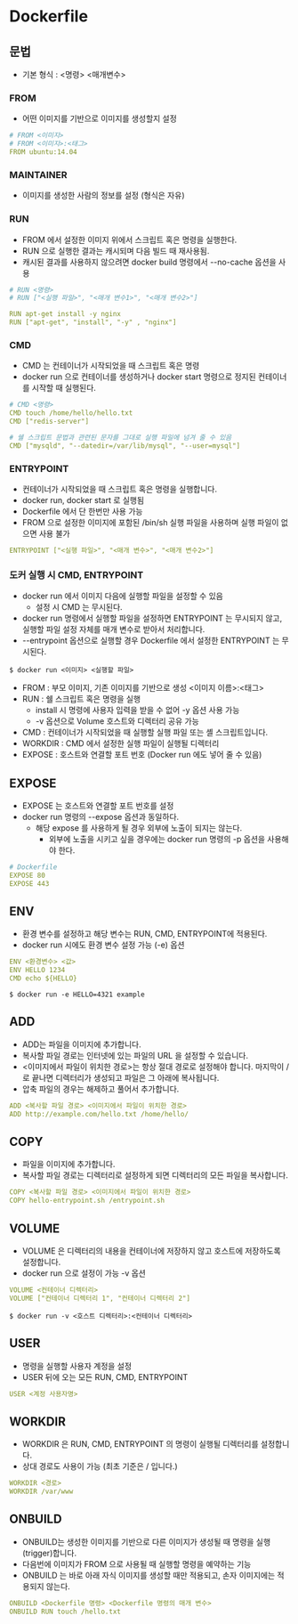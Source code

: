# Dockerfile

## 문법
- 기본 형식 : <명령> <매개변수>

### FROM
- 어떤 이미지를 기반으로 이미지를 생성할지 설정

```yaml
# FROM <이미지>
# FROM <이미지>:<태그>
FROM ubuntu:14.04
```

### MAINTAINER
- 이미지를 생성한 사람의 정보를 설정 (형식은 자유)

### RUN
- FROM 에서 설정한 이미지 위에서 스크립트 혹은 명령을 실행한다.
- RUN 으로 실행한 결과는 캐시되며 다음 빌드 때 재사용됨.
- 캐시된 결과를 사용하지 않으려면 docker build 명령에서 --no-cache 옵션을 사용

```yaml
# RUN <명령>
# RUN ["<실행 파일>", "<매개 변수1>", "<매개 변수2>"]

RUN apt-get install -y nginx
RUN ["apt-get", "install", "-y" , "nginx"]
```

### CMD
- CMD 는 컨테이너가 시작되었을 때 스크립트 혹은 명령
- docker run 으로 컨테이너를 생성하거나 docker start 명령으로 정지된 컨테이너를 시작할 때 실행된다.

```yaml
# CMD <명령>
CMD touch /home/hello/hello.txt
CMD ["redis-server"]

# 쉘 스크립트 문법과 관련된 문자를 그대로 실행 파일에 넘겨 줄 수 있음
CMD ["mysqld", "--datedir=/var/lib/mysql", "--user=mysql"]
```

### ENTRYPOINT
- 컨테이너가 시작되었을 때 스크립트 혹은 명령을 실행합니다.
- docker run, docker start 로 실행됨
- Dockerfile 에서 단 한번만 사용 가능
- FROM 으로 설정한 이미지에 포함된 /bin/sh 실행 파일을 사용하며 실행 파일이 없으면 사용 불가

```yaml
ENTRYPOINT ["<실행 파일>", "<매개 변수>", "<매개 변수2>"]
```

### 도커 실행 시 CMD, ENTRYPOINT
- docker run 에서 이미지 다음에 실행할 파일을 설정할 수 있음
  - 설정 시 CMD 는 무시된다.
- docker run 명령에서 실행할 파일을 설정하면 ENTRYPOINT 는 무시되지 않고, 실행할 파일 설정 자체를 매개 변수로 받아서 처리합니다.
- --entrypoint 옵션으로 실행할 경우 Dockerfile 에서 설정한 ENTRYPOINT 는 무시된다.
```shell
$ docker run <이미지> <실행할 파일>
```

- FROM : 부모 이미지, 기존 이미지를 기반으로 생성 <이미지 이름>:<태그>
- RUN : 쉘 스크립트 혹은 명령을 실행
  - install 시 명령에 사용자 입력을 받을 수 없어 -y 옵션 사용 가능
  - -v 옵션으로 Volume 호스트와 디렉터리 공유 가능
- CMD : 컨테이너가 시작되었을 때 실행할 실행 파일 또는 셸 스크립트입니다.
- WORKDIR : CMD 에서 설정한 실행 파일이 실행될 디렉터리
- EXPOSE : 호스트와 연결할 포트 번호 (Docker run 에도 넣어 줄 수 있음)

## EXPOSE
- EXPOSE 는 호스트와 연결할 포트 번호를 설정
- docker run 명령의 --expose 옵션과 동일하다.
  - 해당 expose 를 사용하게 될 경우 외부에 노출이 되지는 않는다.
    - 외부에 노출을 시키고 싶을 경우에는 docker run 명령의 -p 옵션을 사용해야 한다.

```yaml
# Dockerfile
EXPOSE 80
EXPOSE 443
```

## ENV
- 환경 변수를 설정하고 해당 변수는 RUN, CMD, ENTRYPOINT에 적용된다.
- docker run 시에도 환경 변수 설정 가능 (-e) 옵션

```yaml
ENV <환경변수> <값>
ENV HELLO 1234
CMD echo ${HELLO}
```

```shell
$ docker run -e HELLO=4321 example
```

## ADD
- ADD는 파일을 이미지에 추가합니다.
- 복사할 파일 경로는 인터넷에 있는 파일의 URL 을 설정할 수 있습니다.
- <이미지에서 파일이 위치한 경로>는 항상 절대 경로로 설정해야 합니다. 마지막이 /로 끝나면 디렉터리가 생성되고 파일은 그 아래에 복사됩니다.
- 압축 파일의 경우는 해제하고 풀어서 추가합니다.

```yaml
ADD <복사할 파일 경로> <이미지에서 파일이 위치한 경로>
ADD http://example.com/hello.txt /home/hello/
```

## COPY
- 파일을 이미지에 추가합니다.
- 복사할 파일 경로는 디렉터리로 설정하게 되면 디렉터리의 모든 파일을 복사합니다.

```yaml
COPY <복사할 파일 경로> <이미지에서 파일이 위치한 경로>
COPY hello-entrypoint.sh /entrypoint.sh
```

## VOLUME
- VOLUME 은 디렉터리의 내용을 컨테이너에 저장하지 않고 호스트에 저장하도록 설정합니다.
- docker run 으로 설정이 가능 -v 옵션

```yaml
VOLUME <컨테이너 디렉터리>
VOLUME ["컨테이너 디렉터리 1", "컨테이너 디렉터리 2"]
```

```shell
$ docker run -v <호스트 디렉터리>:<컨테이너 디렉터리>
```

## USER
- 명령을 실행할 사용자 계정을 설정
- USER 뒤에 오는 모든 RUN, CMD, ENTRYPOINT

```yaml
USER <계정 사용자명>
```

## WORKDIR
- WORKDIR 은 RUN, CMD, ENTRYPOINT 의 명령이 실행될 디렉터리를 설정합니다.
- 상대 경로도 사용이 가능 (최초 기준은 / 입니다.)

```yaml
WORKDIR <경로>
WORKDIR /var/www
```

## ONBUILD
- ONBUILD는 생성한 이미지를 기반으로 다른 이미지가 생성될 때 명령을 실행(trigger)합니다.
- 다음번에 이미지가 FROM 으로 사용될 때 실행할 명령을 예약하는 기능
- ONBUILD 는 바로 아래 자식 이미지를 생성할 때만 적용되고, 손자 이미지에는 적용되지 않는다.

```yaml
ONBUILD <Dockerfile 명령> <Dockerfile 명령의 매개 변수>
ONBUILD RUN touch /hello.txt
```


